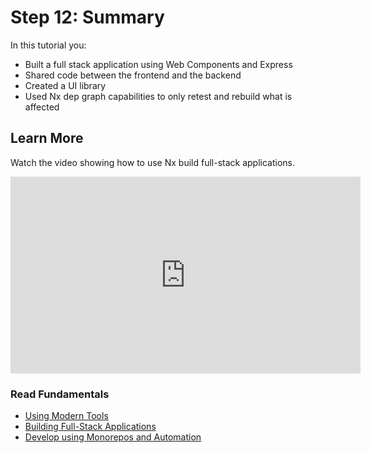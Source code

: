 # Step 12: Summary

In this tutorial you:

- Built a full stack application using Web Components and Express
- Shared code between the frontend and the backend
- Created a UI library
- Used Nx dep graph capabilities to only retest and rebuild what is affected

## Learn More

Watch the video showing how to use Nx build full-stack applications.

<iframe width="560" height="315" src="https://www.youtube.com/embed/Jxh_--FeJeY" frameborder="0" allow="accelerometer; autoplay; encrypted-media; gyroscope; picture-in-picture" allowfullscreen></iframe>

### Read Fundamentals

- [Using Modern Tools](/web/fundamentals/use-modern-tools)
- [Building Full-Stack Applications](/web/fundamentals/build-full-stack-applications)
- [Develop using Monorepos and Automation](/web/fundamentals/monorepos-automation)
